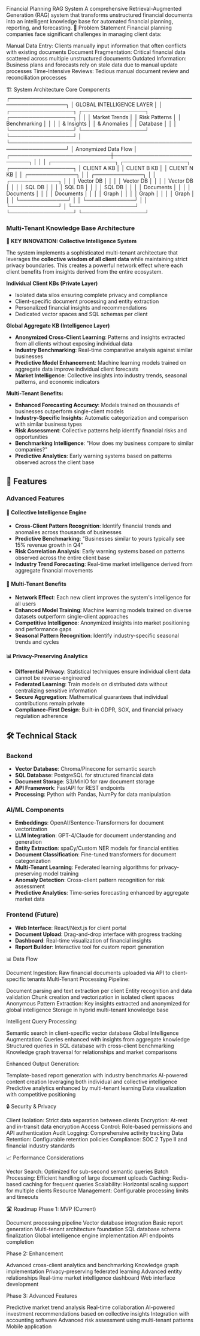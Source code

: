 Financial Planning RAG System
A comprehensive Retrieval-Augmented Generation (RAG) system that transforms unstructured financial documents into an intelligent knowledge base for automated financial planning, reporting, and forecasting.
🎯 Problem Statement
Financial planning companies face significant challenges in managing client data:

Manual Data Entry: Clients manually input information that often conflicts with existing documents
Document Fragmentation: Critical financial data scattered across multiple unstructured documents
Outdated Information: Business plans and forecasts rely on stale data due to manual update processes
Time-Intensive Reviews: Tedious manual document review and reconciliation processes

🏗️ System Architecture
Core Components
┌─────────────────────────────────────────────────────────────────┐
│                    GLOBAL INTELLIGENCE LAYER                    │
│  ┌─────────────────┐  ┌─────────────────┐  ┌─────────────────┐ │
│  │  Market Trends  │  │ Risk Patterns   │  │ Benchmarking    │ │
│  │   & Insights    │  │  & Anomalies    │  │   Database      │ │
│  └─────────────────┘  └─────────────────┘  └─────────────────┘ │
└─────────────────────────────────────────────────────────────────┘
                                │
                     Anonymized Data Flow
                                │
    ┌───────────────────────────┼───────────────────────────┐
    │                           │                           │
┌─────────────────┐    ┌─────────────────┐    ┌─────────────────┐
│   CLIENT A KB   │    │   CLIENT B KB   │    │   CLIENT N KB   │
│ ┌─────────────┐ │    │ ┌─────────────┐ │    │ ┌─────────────┐ │
│ │ Vector DB   │ │    │ │ Vector DB   │ │    │ │ Vector DB   │ │
│ │ SQL DB      │ │    │ │ SQL DB      │ │    │ │ SQL DB      │ │
│ │ Documents   │ │    │ │ Documents   │ │    │ │ Documents   │ │
│ │ Graph       │ │    │ │ Graph       │ │    │ │ Graph       │ │
│ └─────────────┘ │    │ └─────────────┘ │    │ └─────────────┘ │
└─────────────────┘    └─────────────────┘    └─────────────────┘

### Multi-Tenant Knowledge Base Architecture

**🌟 KEY INNOVATION: Collective Intelligence System**

The system implements a sophisticated multi-tenant architecture that leverages the **collective wisdom of all client data** while maintaining strict privacy boundaries. This creates a powerful network effect where each client benefits from insights derived from the entire ecosystem.

**Individual Client KBs (Private Layer)**
- Isolated data silos ensuring complete privacy and compliance
- Client-specific document processing and entity extraction
- Personalized financial insights and recommendations
- Dedicated vector spaces and SQL schemas per client

**Global Aggregate KB (Intelligence Layer)**
- **Anonymized Cross-Client Learning**: Patterns and insights extracted from all clients without exposing individual data
- **Industry Benchmarking**: Real-time comparative analysis against similar businesses
- **Predictive Model Enhancement**: Machine learning models trained on aggregate data improve individual client forecasts
- **Market Intelligence**: Collective insights into industry trends, seasonal patterns, and economic indicators

**Multi-Tenant Benefits:**
- **Enhanced Forecasting Accuracy**: Models trained on thousands of businesses outperform single-client models
- **Industry-Specific Insights**: Automatic categorization and comparison with similar business types
- **Risk Assessment**: Collective patterns help identify financial risks and opportunities
- **Benchmarking Intelligence**: "How does my business compare to similar companies?"
- **Predictive Analytics**: Early warning systems based on patterns observed across the client base

## 🚀 Features

### Advanced Features

#### 🧠 Collective Intelligence Engine
- **Cross-Client Pattern Recognition**: Identify financial trends and anomalies across thousands of businesses
- **Predictive Benchmarking**: "Businesses similar to yours typically see 15% revenue growth in Q4"
- **Risk Correlation Analysis**: Early warning systems based on patterns observed across the entire client base
- **Industry Trend Forecasting**: Real-time market intelligence derived from aggregate financial movements

#### 🎯 Multi-Tenant Benefits
- **Network Effect**: Each new client improves the system's intelligence for all users
- **Enhanced Model Training**: Machine learning models trained on diverse datasets outperform single-client approaches
- **Competitive Intelligence**: Anonymized insights into market positioning and performance gaps
- **Seasonal Pattern Recognition**: Identify industry-specific seasonal trends and cycles

#### 📊 Privacy-Preserving Analytics
- **Differential Privacy**: Statistical techniques ensure individual client data cannot be reverse-engineered
- **Federated Learning**: Train models on distributed data without centralizing sensitive information
- **Secure Aggregation**: Mathematical guarantees that individual contributions remain private
- **Compliance-First Design**: Built-in GDPR, SOX, and financial privacy regulation adherence

## 🛠️ Technical Stack

### Backend
- **Vector Database**: Chroma/Pinecone for semantic search
- **SQL Database**: PostgreSQL for structured financial data
- **Document Storage**: S3/MinIO for raw document storage
- **API Framework**: FastAPI for REST endpoints
- **Processing**: Python with Pandas, NumPy for data manipulation

### AI/ML Components
- **Embeddings**: OpenAI/Sentence-Transformers for document vectorization
- **LLM Integration**: GPT-4/Claude for document understanding and generation
- **Entity Extraction**: spaCy/Custom NER models for financial entities
- **Document Classification**: Fine-tuned transformers for document categorization
- **Multi-Tenant Learning**: Federated learning algorithms for privacy-preserving model training
- **Anomaly Detection**: Cross-client pattern recognition for risk assessment
- **Predictive Analytics**: Time-series forecasting enhanced by aggregate market data

### Frontend (Future)
- **Web Interface**: React/Next.js for client portal
- **Document Upload**: Drag-and-drop interface with progress tracking
- **Dashboard**: Real-time visualization of financial insights
- **Report Builder**: Interactive tool for custom report generation

📊 Data Flow

Document Ingestion: Raw financial documents uploaded via API to client-specific tenants
Multi-Tenant Processing Pipeline:

Document parsing and text extraction per client
Entity recognition and data validation
Chunk creation and vectorization in isolated client spaces
Anonymous Pattern Extraction: Key insights extracted and anonymized for global intelligence
Storage in hybrid multi-tenant knowledge base

Intelligent Query Processing:

Semantic search in client-specific vector database
Global Intelligence Augmentation: Queries enhanced with insights from aggregate knowledge
Structured queries in SQL database with cross-client benchmarking
Knowledge graph traversal for relationships and market comparisons

Enhanced Output Generation:

Template-based report generation with industry benchmarks
AI-powered content creation leveraging both individual and collective intelligence
Predictive analytics enhanced by multi-tenant learning
Data visualization with competitive positioning


🔒 Security & Privacy

Client Isolation: Strict data separation between clients
Encryption: At-rest and in-transit data encryption
Access Control: Role-based permissions and API authentication
Audit Logging: Comprehensive activity tracking
Data Retention: Configurable retention policies
Compliance: SOC 2 Type II and financial industry standards


📈 Performance Considerations

Vector Search: Optimized for sub-second semantic queries
Batch Processing: Efficient handling of large document uploads
Caching: Redis-based caching for frequent queries
Scalability: Horizontal scaling support for multiple clients
Resource Management: Configurable processing limits and timeouts

🛣️ Roadmap
Phase 1: MVP (Current)

 Document processing pipeline
 Vector database integration
 Basic report generation
 Multi-tenant architecture foundation
 SQL database schema finalization
 Global intelligence engine implementation
 API endpoints completion

Phase 2: Enhancement

 Advanced cross-client analytics and benchmarking
 Knowledge graph implementation
 Privacy-preserving federated learning
 Advanced entity relationships
 Real-time market intelligence dashboard
 Web interface development

Phase 3: Advanced Features

 Predictive market trend analysis
 Real-time collaboration
 AI-powered investment recommendations based on collective insights
 Integration with accounting software
 Advanced risk assessment using multi-tenant patterns
 Mobile application
